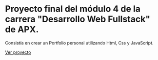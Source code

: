 # Proyecto final del módulo 4 de la carrera "Desarrollo Web Fullstack" de APX.

Consistía en crear un Portfolio personal utilizando Html, Css y JavaScript.

[Ver proyecto](https://maguirocha.github.io/desafio-portfolio-m4/)
